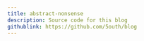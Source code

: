 ```yaml
---
title: abstract-nonsense
description: Source code for this blog
githublink: https://github.com/5outh/blog
---
```

